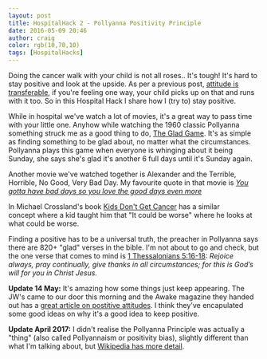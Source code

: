 ```yaml
---
layout: post
title: HospitalHack 2 - Pollyanna Positivity Principle
date: 2016-05-09 20:46
author: craig
color: rgb(10,70,10)
tags: [HospitalHacks]
---
```

Doing the cancer walk with your child is not all roses.. It's tough! It's hard to stay positive and look at the upside. As per a previous post, [attitude is transferable](/watch/), if you're feeling one way, your child picks up on that and runs with it too. So in this Hospital Hack I share how I (try to) stay positive.

While in hospital we've watch a lot of movies, it's a great way to pass time with your little one. Anyhow while watching the 1960 classic Pollyanna something struck me as a good thing to do, [The Glad Game](https://youtu.be/1Ihxyf7A1hg). It's as simple as finding something to be glad about, no matter what the circumstances. Pollyanna plays this game when everyone is whinging about it being Sunday, she says she's glad it's another 6 full days until it's Sunday again.

Another movie we've watched together is Alexander and the Terrible, Horrible, No Good, Very Bad Day. My favourite quote in that movie is [*You gotta have bad days so you love the good days even more*](https://youtu.be/Z_dideF5qvk?t=1m41s)

In Michael Crossland's book <a href="https://www.amazon.com/Kids-Dont-Get-Cancer-Remarkably-ebook/dp/B018J9VJYE">Kids Don't Get Cancer</a> has a similar concept where a kid taught him that "It could be worse" where he looks at what could be worse.

Finding a positive has to be a universal truth, the preacher in Pollyanna says there are 820+ "glad" verses in the bible. I'm not about to go and check, but the one verse that comes to mind is <a href="https://www.biblegateway.com/passage/?search=1+Thessalonians+5%3A16-18&amp;version=NIV">1 Thessalonians 5:16-18</a>: <em>Rejoice always, pray continually, give thanks in all circumstances; for this is God’s will for you in Christ Jesus.</em>

**Update 14 May:** It's amazing how some things just keep appearing. The JW's came to our door this morning and the Awake magazine they handed out has a <a href="https://www.jw.org/en/publications/magazines/awake-no1-2016-february/be-positive-attitude-thinking/">great article on postitive attitudes</a>. I think they've encapulated some good ideas on why it's a good idea to keep positive.

**Update April 2017:** I didn't realise the Pollyanna Principle was actually a "thing" (also called Pollyannaism or positivity bias), slightly different than what I'm talking about, but <a href="https://en.wikipedia.org/wiki/Pollyanna_principle">Wikipedia has more detail</a>.
